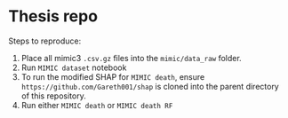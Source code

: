# Thesis repo

Steps to reproduce: 
1. Place all mimic3 `.csv.gz` files into the `mimic/data_raw` folder.
2. Run `MIMIC dataset` notebook
3. To run the modified SHAP for `MIMIC death`, ensure `https://github.com/Gareth001/shap` is cloned into the parent directory of this repository. 
3. Run either `MIMIC death` or `MIMIC death RF`
